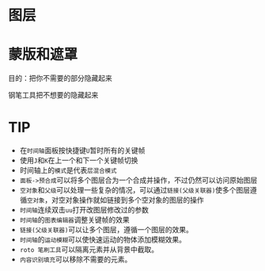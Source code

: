 # 图层

# 蒙版和遮罩

目的：把你不需要的部分隐藏起来

钢笔工具把不想要的隐藏起来

# TIP

- 在`时间轴`面板按快捷键`U`暂时所有的关键帧
- 使用`J`和`K`在上一个和下一个关键帧切换
- 时间轴上的`模式`是代表`层混合模式`
- `面板->预合成`可以将多个图层合为一个合成并操作，不过仍然可以访问原始图层
- `空对象`和`父级`可以处理一些复杂的情况，可以通过`链接(父级关联器)`使多个图层遵循`空对象`，对空对象操作就如链接到多个空对象的图层的操作
- `时间轴`连续双击`uu`打开改图层修改过的参数
- `时间轴`的`图表编辑器`调整关键帧的效果
- `链接(父级关联器)`可以让多个图层，遵循一个图层的效果。
- `时间轴`的`运动模糊`可以使快速运动的物体添加模糊效果。
- `roto 笔刷工具`可以隔离元素并从背景中截取。
- `内容识别填充`可以移除不需要的元素。